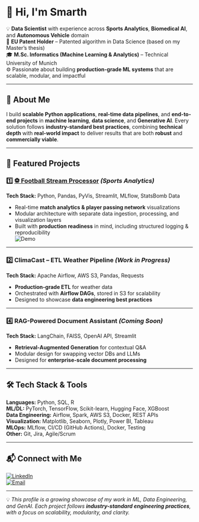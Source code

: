 # 👋 Hi, I'm Smarth  

💡 **Data Scientist** with experience across **Sports Analytics**, **Biomedical AI**, and **Autonomous Vehicle** domain  
📜 **EU Patent Holder** – Patented algorithm in Data Science (based on my Master’s thesis)  
🎓 **M.Sc. Informatics (Machine Learning & Analytics)** – Technical University of Munich  
⚙️ Passionate about building **production-grade ML systems** that are scalable, modular, and impactful  


---

## 🚀 About Me  

I build **scalable Python applications**, **real-time data pipelines**, and **end-to-end projects** in **machine learning**, **data science**, and **Generative AI**. Every solution follows **industry-standard best practices**, combining **technical depth** with **real-world impact** to deliver results that are both **robust** and **commercially viable**.



---

## 📌 Featured Projects  

### 1️⃣ [⚽ Football Stream Processor](https://github.com/SmarthBakshi/Stream-Processor) *(Sports Analytics)*  
**Tech Stack:** Python, Pandas, PyVis, Streamlit, MLflow, StatsBomb Data  
- Real-time **match analytics & player passing network** visualizations  
- Modular architecture with separate data ingestion, processing, and visualization layers  
- Built with **production readiness** in mind, including structured logging & reproducibility  
![Demo](https://www.youtube.com/watch?v=oa1YaRwfkO4&ab_channel=SmarthBakshi)

---

### 2️⃣ ClimaCast – ETL Weather Pipeline *(Work in Progress)*  
**Tech Stack:** Apache Airflow, AWS S3, Pandas, Requests  
- **Production-grade ETL** for weather data  
- Orchestrated with **Airflow DAGs**, stored in S3 for scalability  
- Designed to showcase **data engineering best practices**
  
---

### 4️⃣ RAG-Powered Document Assistant *(Coming Soon)*  
**Tech Stack:** LangChain, FAISS, OpenAI API, Streamlit  
- **Retrieval-Augmented Generation** for contextual Q&A  
- Modular design for swapping vector DBs and LLMs  
- Designed for **enterprise-scale document processing**  

---

## 🛠️ Tech Stack & Tools  

**Languages:** Python, SQL, R  
**ML/DL:** PyTorch, TensorFlow, Scikit-learn, Hugging Face, XGBoost  
**Data Engineering:** Airflow, Spark, AWS S3, Docker, REST APIs  
**Visualization:** Matplotlib, Seaborn, Plotly, Power BI, Tableau  
**MLOps:** MLflow, CI/CD (GitHub Actions), Docker, Testing  
**Other:** Git, Jira, Agile/Scrum  

---

## 📬 Connect with Me  

[![LinkedIn](https://img.shields.io/badge/LinkedIn-0077B5?style=for-the-badge&logo=linkedin&logoColor=white)](https://www.linkedin.com/in/smarthbakshi/)  
[![Email](https://img.shields.io/badge/Email-D14836?style=for-the-badge&logo=gmail&logoColor=white)](mailto:bakshismarth.20@gmail.com)

---

💡 *This profile is a growing showcase of my work in ML, Data Engineering, and GenAI. Each project follows **industry-standard engineering practices**, with a focus on scalability, modularity, and clarity.*
